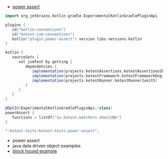 * [power assert](https://kotlinlang.org/docs/whatsnew20.html#experimental-kotlin-power-assert-compiler-plugin)
```build.gradle
import org.jetbrains.kotlin.gradle.ExperimentalKotlinGradlePluginApi

plugins {
   id("kotlin-conventions")
   id("kotest-jvm-conventions")
   kotlin("plugin.power-assert") version libs.versions.kotlin
}

kotlin {
   sourceSets {
      val jvmTest by getting {
         dependencies {
            implementation(projects.kotestAssertions.kotestAssertionsShared)
            implementation(projects.kotestFramework.kotestFrameworkEngine)
            implementation(projects.kotestRunner.kotestRunnerJunit5)
         }
      }
   }
}

@OptIn(ExperimentalKotlinGradlePluginApi::class)
powerAssert {
   functions = listOf("io.kotest.matchers.shouldBe")
}
```

```settings.gradle
":kotest-tests:kotest-tests-power-assert",
```

* power assert
* java  data driven object examples
* [block hound example](https://github.com/kotest/kotest/commit/d78edd2f0f85d32132e0ca8e64abf6b489e2db30)
